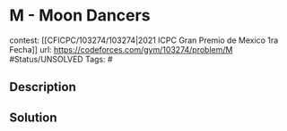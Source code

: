 # M - Moon Dancers

contest: [[CFICPC/103274/103274|2021 ICPC Gran Premio de Mexico 1ra Fecha]]
url: https://codeforces.com/gym/103274/problem/M
#Status/UNSOLVED
Tags: #

## Description

## Solution

